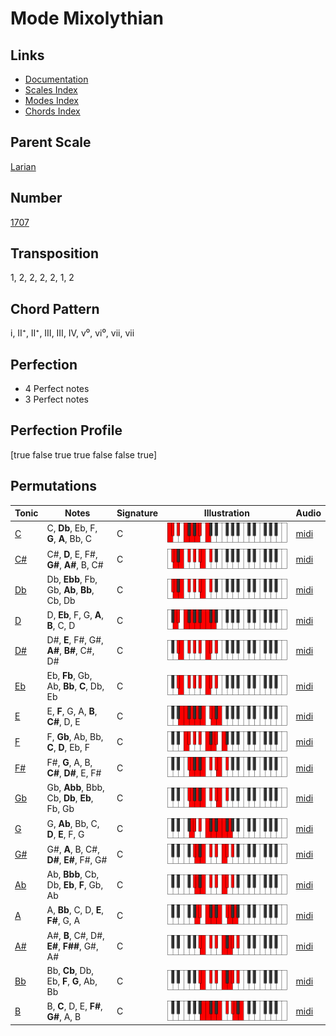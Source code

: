 # Mode Mixolythian

## Links

- [Documentation](README.md)
- [Scales Index](Scales.md)
- [Modes Index](Modes.md)
- [Chords Index](Chords.md)

## Parent Scale

[Larian](ScaleLarian.md)

## Number

[1707](https://ianring.com/musictheory/scales/1707)

## Transposition

1, 2, 2, 2, 2, 1, 2

## Chord Pattern

i, II⁺, II⁺, III, III, IV, v⁰, vi⁰, vii, vii

## Perfection

- 4 Perfect notes
- 3 Perfect notes

## Perfection Profile

[true false true true false false true]

## Permutations

| Tonic | Notes | Signature | Illustration | Audio |
|-------|-------|-----------|--------------|-------|
| [C](ModeCNaturalMixolythian.md) | C, **Db**, Eb, F, **G**, **A**, Bb, C | C | ![CNaturalMixolythian](ModeCNaturalMixolythian.png) | [midi](https://github.com/edipermadi/music/blob/main/docs/ModeCNaturalMixolythian.mid?raw=true) |
| [C#](ModeCSharpMixolythian.md) | C#, **D**, E, F#, **G#**, **A#**, B, C# | C | ![CSharpMixolythian](ModeCSharpMixolythian.png) | [midi](https://github.com/edipermadi/music/blob/main/docs/ModeCSharpMixolythian.mid?raw=true) |
| [Db](ModeDFlatMixolythian.md) | Db, **Ebb**, Fb, Gb, **Ab**, **Bb**, Cb, Db | C | ![DFlatMixolythian](ModeDFlatMixolythian.png) | [midi](https://github.com/edipermadi/music/blob/main/docs/ModeDFlatMixolythian.mid?raw=true) |
| [D](ModeDNaturalMixolythian.md) | D, **Eb**, F, G, **A**, **B**, C, D | C | ![DNaturalMixolythian](ModeDNaturalMixolythian.png) | [midi](https://github.com/edipermadi/music/blob/main/docs/ModeDNaturalMixolythian.mid?raw=true) |
| [D#](ModeDSharpMixolythian.md) | D#, **E**, F#, G#, **A#**, **B#**, C#, D# | C | ![DSharpMixolythian](ModeDSharpMixolythian.png) | [midi](https://github.com/edipermadi/music/blob/main/docs/ModeDSharpMixolythian.mid?raw=true) |
| [Eb](ModeEFlatMixolythian.md) | Eb, **Fb**, Gb, Ab, **Bb**, **C**, Db, Eb | C | ![EFlatMixolythian](ModeEFlatMixolythian.png) | [midi](https://github.com/edipermadi/music/blob/main/docs/ModeEFlatMixolythian.mid?raw=true) |
| [E](ModeENaturalMixolythian.md) | E, **F**, G, A, **B**, **C#**, D, E | C | ![ENaturalMixolythian](ModeENaturalMixolythian.png) | [midi](https://github.com/edipermadi/music/blob/main/docs/ModeENaturalMixolythian.mid?raw=true) |
| [F](ModeFNaturalMixolythian.md) | F, **Gb**, Ab, Bb, **C**, **D**, Eb, F | C | ![FNaturalMixolythian](ModeFNaturalMixolythian.png) | [midi](https://github.com/edipermadi/music/blob/main/docs/ModeFNaturalMixolythian.mid?raw=true) |
| [F#](ModeFSharpMixolythian.md) | F#, **G**, A, B, **C#**, **D#**, E, F# | C | ![FSharpMixolythian](ModeFSharpMixolythian.png) | [midi](https://github.com/edipermadi/music/blob/main/docs/ModeFSharpMixolythian.mid?raw=true) |
| [Gb](ModeGFlatMixolythian.md) | Gb, **Abb**, Bbb, Cb, **Db**, **Eb**, Fb, Gb | C | ![GFlatMixolythian](ModeGFlatMixolythian.png) | [midi](https://github.com/edipermadi/music/blob/main/docs/ModeGFlatMixolythian.mid?raw=true) |
| [G](ModeGNaturalMixolythian.md) | G, **Ab**, Bb, C, **D**, **E**, F, G | C | ![GNaturalMixolythian](ModeGNaturalMixolythian.png) | [midi](https://github.com/edipermadi/music/blob/main/docs/ModeGNaturalMixolythian.mid?raw=true) |
| [G#](ModeGSharpMixolythian.md) | G#, **A**, B, C#, **D#**, **E#**, F#, G# | C | ![GSharpMixolythian](ModeGSharpMixolythian.png) | [midi](https://github.com/edipermadi/music/blob/main/docs/ModeGSharpMixolythian.mid?raw=true) |
| [Ab](ModeAFlatMixolythian.md) | Ab, **Bbb**, Cb, Db, **Eb**, **F**, Gb, Ab | C | ![AFlatMixolythian](ModeAFlatMixolythian.png) | [midi](https://github.com/edipermadi/music/blob/main/docs/ModeAFlatMixolythian.mid?raw=true) |
| [A](ModeANaturalMixolythian.md) | A, **Bb**, C, D, **E**, **F#**, G, A | C | ![ANaturalMixolythian](ModeANaturalMixolythian.png) | [midi](https://github.com/edipermadi/music/blob/main/docs/ModeANaturalMixolythian.mid?raw=true) |
| [A#](ModeASharpMixolythian.md) | A#, **B**, C#, D#, **E#**, **F##**, G#, A# | C | ![ASharpMixolythian](ModeASharpMixolythian.png) | [midi](https://github.com/edipermadi/music/blob/main/docs/ModeASharpMixolythian.mid?raw=true) |
| [Bb](ModeBFlatMixolythian.md) | Bb, **Cb**, Db, Eb, **F**, **G**, Ab, Bb | C | ![BFlatMixolythian](ModeBFlatMixolythian.png) | [midi](https://github.com/edipermadi/music/blob/main/docs/ModeBFlatMixolythian.mid?raw=true) |
| [B](ModeBNaturalMixolythian.md) | B, **C**, D, E, **F#**, **G#**, A, B | C | ![BNaturalMixolythian](ModeBNaturalMixolythian.png) | [midi](https://github.com/edipermadi/music/blob/main/docs/ModeBNaturalMixolythian.mid?raw=true) |
